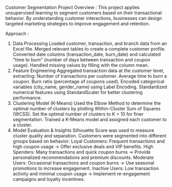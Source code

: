 Customer Segmentation Project 
Overview : 
This project applies unsupervised learning to segment customers based on their transactional behavior. By understanding customer interactions, businesses can design targeted marketing strategies to improve engagement and retention.

Approach : 
1. Data Processing
Loaded customer, transaction, and branch data from an Excel file.
Merged relevant tables to create a complete customer profile.
Converted date columns (transaction_date, burn_date) and calculated "time to burn" (number of days between transaction and coupon usage).
Handled missing values by filling with the column mean.
2. Feature Engineering
Aggregated transaction data at the customer level, extracting:
Number of transactions per customer.
Average time to burn a coupon.
Burn ratio (percentage of coupons used).
Encoded categorical variables (city_name, gender_name) using Label Encoding.
Standardized numerical features using StandardScaler for better clustering performance.
3. Clustering Model (K-Means)
Used the Elbow Method to determine the optimal number of clusters by plotting Within-Cluster Sum of Squares (WCSS).
Set the optimal number of clusters to K = 10 for finer segmentation.
Trained a K-Means model and assigned each customer to a cluster.
4. Model Evaluation & Insights
Silhouette Score was used to measure cluster quality and separation.
Customers were segmented into different groups based on behavior:
Loyal Customers: Frequent transactions and high coupon usage → Offer exclusive deals and VIP benefits.
High Spenders: Many transactions and quick coupon burns → Provide personalized recommendations and premium discounts.
Moderate Users: Occasional transactions and coupon burns → Use seasonal promotions to increase engagement.
Inactive Users: Low transaction activity and minimal coupon usage → Implement re-engagement campaigns and loyalty incentives.
